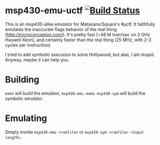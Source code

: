 msp430-emu-uctf [![Build Status](https://travis-ci.org/cemeyer/msp430-emu-uctf.png?branch=master)](https://travis-ci.org/cemeyer/msp430-emu-uctf)
===================

This is an msp430-alike emulator for Matasano/Square's #µctf. It faithfully
emulates the inaccurate flags behavior of the real thing
(http://microcorruption.com/). It's pretty fast (~48 M Instr/sec on 3 GHz
Haswell Xeon), and certainly faster than the real thing (25 MHz, with 2-3
cycles per instruction).

I tried to add symbolic execution to solve Hollywood, but alas, I am stupid.
Anyway, maybe it can help you.

Building
========

`make` will build the emulator, `msp430-emu`. `make msp430-sym` will build
the symbolic emulator.

Emulating
=========

Simply invoke `msp430-emu <romfile>` or `msp430-sym <romfile> <input length>`.
